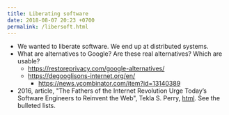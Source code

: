 ```yaml
---
title: Liberating software
date: 2018-08-07 20:23 +0700
permalink: /libersoft.html
---
```


- We wanted to liberate software.
We end up at distributed systems.
- What are alternatives to Google?
Are these real alternatives?
Which are usable?
    - https://restoreprivacy.com/google-alternatives/
    - https://degooglisons-internet.org/en/
        - https://news.ycombinator.com/item?id=13140389
- 2016, article, "The Fathers of the Internet Revolution Urge Today’s Software Engineers to Reinvent the Web", Tekla S. Perry, [html](https://spectrum.ieee.org/view-from-the-valley/telecom/internet/the-fathers-of-the-internet-revolution-urge-todays-pioneers-to-reinvent-the-web).
See the bulleted lists.
